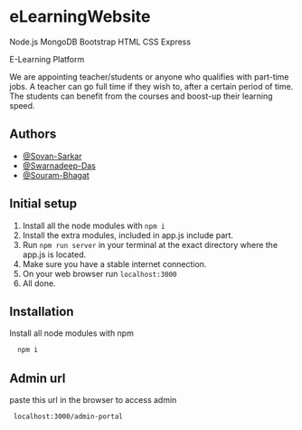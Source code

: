 # eLearningWebsite
Node.js MongoDB Bootstrap HTML CSS Express

E-Learning Platform

We are appointing teacher/students or anyone who qualifies with part-time jobs. A teacher can go full time if they wish to, after a certain period of time. The students can benefit from the courses and boost-up their learning speed.



## Authors

- [@Sovan-Sarkar](https://github.com/El-Psy-Congroo-001)
- [@Swarnadeep-Das](https://github.com/jojocoder28)
- [@Souram-Bhagat](https://github.com/Sourom-Bhagat)


## Initial setup
1. Install all the node modules with ```npm i```
2. Install the extra modules, included in app.js include part.
3. Run ```npm run server```  in your terminal at the exact directory where the app.js is located.
4. Make sure you have a stable internet connection.
5. On your web browser run ```localhost:3000```
6. All done.
## Installation

Install all node modules with npm

```bash
  npm i
```
    
## Admin url
paste this url in the browser to access admin
```bash
 localhost:3000/admin-portal
```
